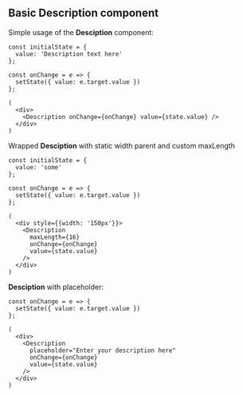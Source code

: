 ## Basic Description component

Simple usage of the **Desciption** component:

    const initialState = {
      value: 'Description text here'
    };

    const onChange = e => {
      setState({ value: e.target.value })
    };

    (
      <div>
        <Description onChange={onChange} value={state.value} />
      </div>
    )

Wrapped **Desciption** with static width parent and custom maxLength

    const initialState = {
      value: 'some'
    };

    const onChange = e => {
      setState({ value: e.target.value })
    };

    (
      <div style={{width: '150px'}}>
        <Description
          maxLength={16}
          onChange={onChange}
          value={state.value}
        />
      </div>
    )

**Desciption** with placeholder:

    const onChange = e => {
      setState({ value: e.target.value })
    };

    (
      <div>
        <Description
          placeholder="Enter your description here"
          onChange={onChange}
          value={state.value}
        />
      </div>
    )

